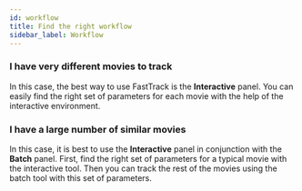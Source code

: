 ```yaml
---
id: workflow
title: Find the right workflow
sidebar_label: Workflow
---
```


### I have very different movies to track 
In this case, the best way to use FastTrack is the **Interactive** panel. You can easily find the right set of parameters for each movie with the help of the interactive environment.


### I have a large number of similar movies
In this case, it is best to use the **Interactive** panel in conjunction with the **Batch** panel. First, find the right set of parameters for a typical movie with the interactive tool. Then you can track the rest of the movies using the batch tool with this set of parameters.
